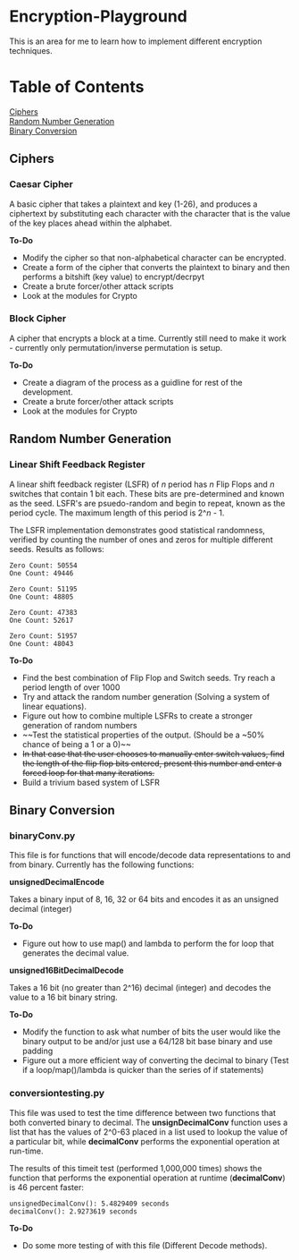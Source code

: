# Encryption-Playground

This is an area for me to learn how to implement different encryption techniques. 

# Table of Contents
<a href="#ciphers">Ciphers</a>
<br>
<a href="#random-number-generation">Random Number Generation</a>
<br>
<a href="#binary-conversion">Binary Conversion</a>


## Ciphers

### Caesar Cipher

A basic cipher that takes a plaintext and key (1-26), and produces a ciphertext by substituting each character with the character that is the value of the key places ahead within the alphabet. 

**To-Do**
- Modify the cipher so that non-alphabetical character can be encrypted.
- Create a form of the cipher that converts the plaintext to binary and then performs a bitshift (key value) to encrypt/decrpyt
- Create a brute forcer/other attack scripts
- Look at the modules for Crypto

### Block Cipher 

A cipher that encrypts a block at a time. Currently still need to make it work - currently only permutation/inverse permutation is setup.

**To-Do**
- Create a diagram of the process as a guidline for rest of the development.
- Create a brute forcer/other attack scripts
- Look at the modules for Crypto

## Random Number Generation

### Linear Shift Feedback Register
A linear shift feedback register (LSFR) of *n* period has *n* Flip Flops and *n* switches that contain 1 bit each. These bits are pre-determined and known as the seed. LSFR's are psuedo-random and begin to repeat, known as the period cycle. The maximum length of this period is 2^*n* - 1. 

The LSFR implementation demonstrates good statistical randomness, verified by counting the number of ones and zeros for multiple different seeds. Results as follows: 

 ```
 Zero Count: 50554
One Count: 49446

Zero Count: 51195
One Count: 48805

Zero Count: 47383
One Count: 52617

Zero Count: 51957
One Count: 48043
```
  
**To-Do**
- Find the best combination of Flip Flop and Switch seeds. Try reach a period length of over 1000
- Try and attack the random number generation (Solving a system of linear equations).
- Figure out how to combine multiple LSFRs to create a stronger generation of random numbers
- ~~Test the statistical properties of the output. (Should be a ~50% chance of being a 1 or a 0)~~
- ~~In that case that the user chooses to manually enter switch values, find the length of the flip flop bits entered, present this number and enter a forced loop for that many iterations.~~
- Build a trivium based system of LSFR


## Binary Conversion

### binaryConv.py

This file is for functions that will encode/decode data representations to and from binary. Currently has the following functions:

**unsignedDecimalEncode**

Takes a binary input of 8, 16, 32 or 64 bits and encodes it as an unsigned decimal (integer)

**To-Do**
- Figure out how to use map() and lambda to perform the for loop that generates the decimal value.

**unsigned16BitDecimalDecode**

Takes a 16 bit (no greater than 2^16) decimal (integer) and decodes the value to a 16 bit binary string.

**To-Do**
- Modify the function to ask what number of bits the user would like the binary output to be and/or just use a 64/128 bit base binary and use padding
- Figure out a more efficient way of converting the decimal to binary (Test if a loop/map()/lambda is quicker than the series of if statements)


### conversiontesting.py

This file was used to test the time difference between two functions that both converted binary to decimal. The **unsignDecimalConv** function uses a list that has the values of 2^0-63 placed in a list used to lookup the value of a particular bit, while **decimalConv** performs the exponential operation at run-time.

The results of this timeit test (performed 1,000,000 times) shows the function that performs the exponential operation at runtime (**decimalConv**) is 46 percent faster:
```
unsignedDecimalConv(): 5.4829409 seconds
decimalConv(): 2.9273619 seconds
```

**To-Do**
- Do some more testing of with this file (Different Decode methods).



